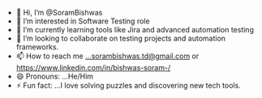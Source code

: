 - 👋 Hi, I’m @SoramBishwas
- 👀 I’m interested in Software Testing role
- 🌱 I’m currently learning tools like Jira and advanced automation testing
- 💞️ I’m looking to collaborate on testing projects and automation frameworks.
- 📫 How to reach me ...sorambishwas.td@gmail.com or https://www.linkedin.com/in/bishwas-soram-/
- 😄 Pronouns: ...He/Him
- ⚡ Fun fact: ...I love solving puzzles and discovering new tech tools.

<!---
SoramBishwas/SoramBishwas is a ✨ special ✨ repository because its `README.md` (this file) appears on your GitHub profile.
You can click the Preview link to take a look at your changes.
--->
